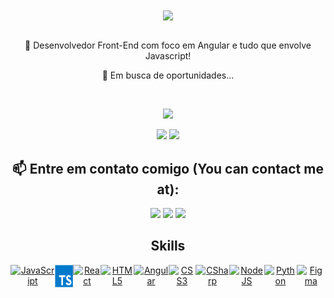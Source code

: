 <div align="center">
  <img align="center" src="https://readme-typing-svg.herokuapp.com/?color=00FFFF&size=35&center=true&vCenter=true&width=1000&lines=Olá,+meu+nome+é+Pedro+Cardoso;Tenho+21+anos;Sou+de+Atibaia+-+SP;Curso+Análise+e+Desenvolvimento+de+Sistemas;Seja+Bem-vindo!;"/>
</div>
<br>
<p align="center">🤯 Desenvolvedor Front-End com foco em Angular e tudo que envolve Javascript!</p>
<p align="center">🔭 Em busca de oportunidades...</p>
<br> 
<p align="center">
  <img src="https://media2.giphy.com/media/v1.Y2lkPTc5MGI3NjExYzhsNWtwdmJicXVuOTFibHdtbm1obmswcXJsejg0ZnpuMnJkZDd5ayZlcD12MV9pbnRlcm5hbF9naWZfYnlfaWQmY3Q9Zw/140tua5jt51nIk/giphy.gif" width="80%" height="auto"/>
</p>

<div align="center">
  <img src="https://github-readme-stats.vercel.app/api?username=zarkio42&show_icons=true&theme=tokyonight"/>
  <img src="https://github-readme-stats.vercel.app/api/top-langs/?username=zarkio42&layout=compact&theme=tokyonight"/>
</div>

<h2 align="center">📫 Entre em contato comigo (You can contact me at):</h2>

<div align="center">
  <a href="https://www.linkedin.com/in/pedro-luis-feitosa-cardoso-761367253"><img src="https://img.shields.io/badge/LinkedIn-0077B5?style=for-the-badge&logo=linkedin&logoColor=white"/></a>
  <a href="mailto:pedro.contato24@gmail.com"><img src="https://img.shields.io/badge/Gmail-D14836?style=for-the-badge&logo=gmail&logoColor=white"/></a>
  <a href="https://www.instagram.com/pedro_crzo"><img src="https://img.shields.io/badge/Instagram-E4405F?style=for-the-badge&logo=instagram&logoColor=white"/></a>
</div>

<h2 align="center">Skills</h2>

<p align="center" style="display: flex;">
<a href="https://developer.mozilla.org/en-US/docs/Web/JavaScript" target="_blank" rel="noreferrer nofollow"><img src="https://raw.githubusercontent.com/danielcranney/readme-generator/main/public/icons/skills/javascript-colored.svg" width="36" height="36" alt="JavaScript"/></a>
<a target="_blank" rel="noopener noreferrer nofollow" href="https://raw.githubusercontent.com/devicons/devicon/master/icons/typescript/typescript-plain.svg"><img alt="Typescript" height="36" width="36" src="https://raw.githubusercontent.com/devicons/devicon/master/icons/typescript/typescript-plain.svg"></a>
<a href="https://reactjs.org/" target="_blank" rel="noreferrer"><img src="https://raw.githubusercontent.com/danielcranney/readme-generator/main/public/icons/skills/react-colored.svg" width="36" height="36" alt="React" /></a>
<a href="https://developer.mozilla.org/en-US/docs/Glossary/HTML5" target="_blank" rel="noreferrer"><img src="https://raw.githubusercontent.com/danielcranney/readme-generator/main/public/icons/skills/html5-colored.svg" width="36" height="36" alt="HTML5" /></a>
<a href="https://angular.dev" target="_blank" rel="noreferrer"><img src="https://v17.angular.io/assets/images/logos/angular/shield-large.svg" width="36" height="36" alt="Angular" /></a>
<a href="https://www.w3.org/TR/CSS/#css" target="_blank" rel="noreferrer"><img src="https://raw.githubusercontent.com/danielcranney/readme-generator/main/public/icons/skills/css3-colored.svg" width="36" height="36" alt="CSS3" /></a>
<a href="https://learn.microsoft.com/pt-br/dotnet/csharp" target="_blank" rel="noreferrer"><img src="https://raw.githubusercontent.com/danielcranney/readme-generator/main/public/icons/skills/csharp-colored.svg" width="36" height="36" alt="CSharp" /></a>
<a href="https://nodejs.org/en/" target="_blank" rel="noreferrer"><img src="https://raw.githubusercontent.com/danielcranney/readme-generator/main/public/icons/skills/nodejs-colored.svg" width="36" height="36" alt="NodeJS" /></a>
<a href="https://www.python.org/" target="_blank" rel="noreferrer"><img src="https://raw.githubusercontent.com/danielcranney/readme-generator/main/public/icons/skills/python-colored.svg" width="36" height="36" alt="Python" /></a>
<a href="https://www.figma.com/" target="_blank" rel="noreferrer"><img src="https://raw.githubusercontent.com/danielcranney/readme-generator/main/public/icons/skills/figma-colored.svg" width="36" height="36" alt="Figma" /></a>
</p>
